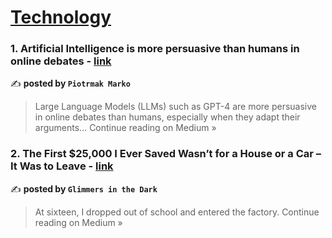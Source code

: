 
<h1><a href=https://medium.com/tag/technology/recommended target="_blank" rel="noopener noreferrer">Technology</a></h1>
<h3>1. Artificial Intelligence is more persuasive than humans in online debates - <a href="https://medium.com/@piotrmak/artificial-intelligence-is-more-persuasive-than-humans-in-online-debates-909724f811b5?source=rss------technology-5" target="_blank" rel="noopener noreferrer">link</a></h3>

✍️ **posted by `Piotrmak Marko`**

<blockquote>Large Language Models (LLMs) such as GPT-4 are more persuasive in online debates than humans, especially when they adapt their arguments…
Continue reading on Medium »</blockquote>

<h3>2. The First $25,000 I Ever Saved Wasn’t for a House or a Car – It Was to Leave - <a href="https://medium.com/@gyc1995929/the-first-25-000-i-ever-saved-wasnt-for-a-house-or-a-car-it-was-to-leave-fdd68a32a88c?source=rss------technology-5" target="_blank" rel="noopener noreferrer">link</a></h3>

✍️ **posted by `Glimmers in the Dark`**

<blockquote>At sixteen, I dropped out of school and entered the factory.
Continue reading on Medium »</blockquote>

